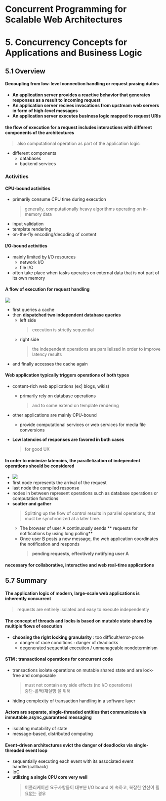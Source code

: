 # Concurrent Programming for Scalable Web Architectures  
# 5. Concurrency Concepts for Applications and Business Logic  

## 5.1 Overview  

#### Decoupling from low-level connection handling or request prasing duties  
* **An application server provides a reactive behavior that generates responses as a result to incoming request**  
* **An application server recives invocations from upstream web servers in form of high-level messages**  
* **An application server executes business logic mapped to request URIs**  

#### the flow of execution for a request includes interactions with different components of the architectures  
> also computational operation as part of the application logic  
* different components  
  * databases  
  * backend services  

### Activities  
#### CPU-bound activities  
* primarily consume CPU time during execution  
  > generally, computationally heavy algorithms operating on in-memory data  
* input validation  
* template rendering  
* on-the-fly encoding/decoding of content  

#### I/O-bound activities  
* mainly limited by I/O resources  
  * network I/O  
  * file I/O  
* often take place when tasks operates on external data that is not part of its own memory  

#### A flow of execution for request handling  
  ![](http://berb.github.io/diploma-thesis/community/resources/req_para.svg)  
  
* first queries a cache  
* then **dispatched two independent database queries**  
  * left side  
    > execution is strictly sequential  
  * right side  
    > the independent operations are parallelized in order to improve latency results  
* and finally accesses the cache again  

#### Web application typically triggers operations of both types  
* content-rich web applications (ex] blogs, wikis)  
  * primarily rely on database operations  
    > and to some extend on template rendering  
* other applications are mainly CPU-bound  
  * provide computational services or web services for media file conversions  
  
* **Low latencies of responses are favored in both cases**  
  > for good UX  
  
#### In order to minimize latencies, the parallelization of independent operations should be considered  
* ![](http://berb.github.io/diploma-thesis/community/resources/req_coord.svg)  
* first node represents the arrival of the request  
* last node the compiled response  
* nodes in between represent operations such as database operations or computation functions  
* **scatter and gather**  
  > Splitting up the flow of control results in parallel operations, that must be synchronized at a later time.  
  * The browser of user A continuously sends ** requests for notifications by using long polling**  
  * Once user B posts a new message, the web application coordinates the notification and responds  
    > **pending requests, effectively notifying user A**  
    
#### necessary for collaborative, interactive and web real-time applications  


## 5.7 Summary  

#### The application logic of modern, large-scale web applications is inherently concurrent  
> requests are entirely isolated and easy to execute independently  

#### The concept of threads and locks is based on mutable state shared by multiple flows of execution  
* **choosing the right locking granularity** : too difficult/error-prone    
  * danger of race conditions : danger of deadlocks  
  * degenerated sequential execution / unmanageable nondeterminism  
  
#### STM : transactional operations for concurrent code  
* transactions isolate operations on mutable shared state and are lock-free and composable  
  > must not contain any side effects (no I/O operations)   
  > 중단-롤백/재실행 을 위해  
* hiding complexity of transaction handling in a software layer  

#### Actors are separate, single-threaded entities that communicate via immutable,async,guaranteed messaging  
* isolating mutability of state  
* message-based, distributed computing  

#### Event-driven architectures evict the danger of deadlocks via single-threaded event loop  
* sequentially executing each event with its associated event handler(callback)  
* IoC  
* **utilizing a single CPU core very well**  
  > 어플리케이션 요구사항들이 대부분 I/O bound 에 속하고, 복잡한 연산이 필요없는 경우  
  
